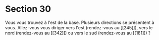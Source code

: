 # Section 30

Vous vous trouvez à l'est de la base. Plusieurs directions se présentent à vous. Allez-vous vous diriger vers l'est (rendez-vous au [[245]]), vers le nord (rendez-vous au [[342]]) ou vers le sud (rendez-vous au [[181]]) ?